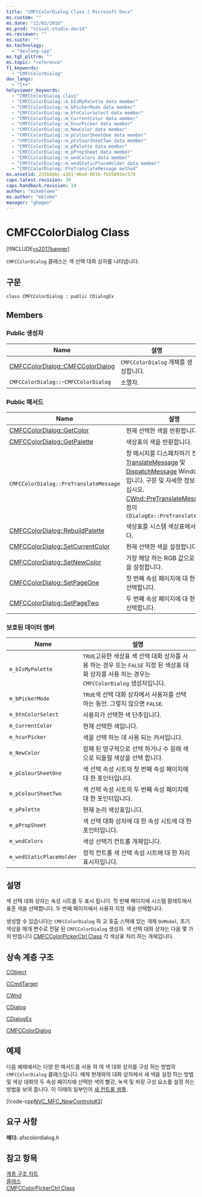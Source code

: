 ```yaml
---
title: "CMFCColorDialog Class | Microsoft Docs"
ms.custom: ""
ms.date: "12/03/2016"
ms.prod: "visual-studio-dev14"
ms.reviewer: ""
ms.suite: ""
ms.technology: 
  - "devlang-cpp"
ms.tgt_pltfrm: ""
ms.topic: "reference"
f1_keywords: 
  - "CMFCColorDialog"
dev_langs: 
  - "C++"
helpviewer_keywords: 
  - "CMFCColorDialog class"
  - "CMFCColorDialog::m_bIsMyPalette data member"
  - "CMFCColorDialog::m_bPickerMode data member"
  - "CMFCColorDialog::m_btnColorSelect data member"
  - "CMFCColorDialog::m_CurrentColor data member"
  - "CMFCColorDialog::m_hcurPicker data member"
  - "CMFCColorDialog::m_NewColor data member"
  - "CMFCColorDialog::m_pColourSheetOne data member"
  - "CMFCColorDialog::m_pColourSheetTwo data member"
  - "CMFCColorDialog::m_pPalette data member"
  - "CMFCColorDialog::m_pPropSheet data member"
  - "CMFCColorDialog::m_wndColors data member"
  - "CMFCColorDialog::m_wndStaticPlaceHolder data member"
  - "CMFCColorDialog::PreTranslateMessage method"
ms.assetid: 235bbbbc-a3b1-46e0-801b-fb55093ec579
caps.latest.revision: 30
caps.handback.revision: 18
author: "mikeblome"
ms.author: "mblome"
manager: "ghogen"
---
```

# CMFCColorDialog Class
[!INCLUDE[vs2017banner](../../assembler/inline/includes/vs2017banner.md)]

`CMFCColorDialog` 클래스는 색 선택 대화 상자를 나타냅니다.  
  
## 구문  
  
```  
class CMFCColorDialog : public CDialogEx  
```  
  
## Members  
  
### Public 생성자  
  
|Name|설명|  
|----------|--------|  
|[CMFCColorDialog::CMFCColorDialog](../Topic/CMFCColorDialog::CMFCColorDialog.md)|`CMFCColorDialog` 개체를 생성합니다.|  
|`CMFCColorDialog::~CMFCColorDialog`|소멸자.|  
  
### Public 메서드  
  
|Name|설명|  
|----------|--------|  
|[CMFCColorDialog::GetColor](../Topic/CMFCColorDialog::GetColor.md)|현재 선택한 색을 반환합니다.|  
|[CMFCColorDialog::GetPalette](../Topic/CMFCColorDialog::GetPalette.md)|색상표의 색을 반환합니다.|  
|`CMFCColorDialog::PreTranslateMessage`|창 메시지를 디스패치하기 전에 변환의  [TranslateMessage](http://msdn.microsoft.com/library/windows/desktop/ms644955) 및  [DispatchMessage](http://msdn.microsoft.com/library/windows/desktop/ms644934) Windows 기능입니다.  구문 및 자세한 정보를 참조 하십시오. [CWnd::PreTranslateMessage](../Topic/CWnd::PreTranslateMessage.md).  \(재정의 `CDialogEx::PreTranslateMessage`.\)|  
|[CMFCColorDialog::RebuildPalette](../Topic/CMFCColorDialog::RebuildPalette.md)|색상표를 시스템 색상표에서 파생 됩니다.|  
|[CMFCColorDialog::SetCurrentColor](../Topic/CMFCColorDialog::SetCurrentColor.md)|현재 선택한 색을 설정합니다.|  
|[CMFCColorDialog::SetNewColor](../Topic/CMFCColorDialog::SetNewColor.md)|가장 해당 하는 RGB 값으로 지정 된 색을 설정합니다.|  
|[CMFCColorDialog::SetPageOne](../Topic/CMFCColorDialog::SetPageOne.md)|첫 번째 속성 페이지에 대 한 RGB 값을 선택합니다.|  
|[CMFCColorDialog::SetPageTwo](../Topic/CMFCColorDialog::SetPageTwo.md)|두 번째 속성 페이지에 대 한 RGB 값을 선택합니다.|  
  
### 보호된 데이터 멤버  
  
|Name|설명|  
|----------|--------|  
|`m_bIsMyPalette`|`TRUE`고유한 색상표 색 선택 대화 상자를 사용 하는 경우 또는 `FALSE` 지정 된 색상표 대화 상자를 사용 하는 경우는 `CMFCColorDialog` 생성자입니다.|  
|`m_bPickerMode`|`TRUE`색 선택 대화 상자에서 사용자를 선택 하는 동안. 그렇지 않으면 `FALSE`.|  
|`m_btnColorSelect`|사용자가 선택한 색 단추입니다.|  
|`m_CurrentColor`|현재 선택한 색입니다.|  
|`m_hcurPicker`|색을 선택 하는 데 사용 되는 커서입니다.|  
|`m_NewColor`|잠재 된 영구적으로 선택 하거나 수 원래 색으로 되돌릴 색상을 선택 합니다.|  
|`m_pColourSheetOne`|색 선택 속성 시트의 첫 번째 속성 페이지에 대 한 포인터입니다.|  
|`m_pColourSheetTwo`|색 선택 속성 시트의 두 번째 속성 페이지에 대 한 포인터입니다.|  
|`m_pPalette`|현재 논리 색상표입니다.|  
|`m_pPropSheet`|색 선택 대화 상자에 대 한 속성 시트에 대 한 포인터입니다.|  
|`m_wndColors`|색상 선택기 컨트롤 개체입니다.|  
|`m_wndStaticPlaceHolder`|정적 컨트롤 색 선택 속성 시트에 대 한 자리 표시자입니다.|  
  
## 설명  
 색 선택 대화 상자는 속성 시트를 두 표시 됩니다.  첫 번째 페이지에 시스템 팔레트에서 표준 색을 선택합니다. 두 번째 페이지에서 사용자 지정 색을 선택합니다.  
  
 생성할 수 있습니다는 `CMFCColorDialog` 하 고 호출 스택에 있는 개체 `DoModal`, 초기 색상을 매개 변수로 전달 된 `CMFCColorDialog` 생성자.  색 선택 대화 상자는 다음 몇 가지 만듭니다 [CMFCColorPickerCtrl Class](../../mfc/reference/cmfccolorpickerctrl-class.md) 각 색상표 처리 하는 개체입니다.  
  
## 상속 계층 구조  
 [CObject](../../mfc/reference/cobject-class.md)  
  
 [CCmdTarget](../../mfc/reference/ccmdtarget-class.md)  
  
 [CWnd](../../mfc/reference/cwnd-class.md)  
  
 [CDialog](../../mfc/reference/cdialog-class.md)  
  
 [CDialogEx](../../mfc/reference/cdialogex-class.md)  
  
 [CMFCColorDialog](../../mfc/reference/cmfccolordialog-class.md)  
  
## 예제  
 다음 예제에서는 다양 한 메서드를 사용 하 여 색 대화 상자를 구성 하는 방법의 `CMFCColorDialog` 클래스입니다.  예제 현재와의 대화 상자에서 새 색을 설정 하는 방법 및 색상 대화의 두 속성 페이지에 선택한 색의 빨강, 녹색 및 파랑 구성 요소를 설정 하는 방법을 보여 줍니다.  이 이때의 일부인의  [새 컨트롤 샘플](../../top/visual-cpp-samples.md).  
  
 [!code-cpp[NVC_MFC_NewControls#3](../../mfc/reference/codesnippet/CPP/cmfccolordialog-class_1.cpp)]  
  
## 요구 사항  
 **헤더:** afxcolordialog.h  
  
## 참고 항목  
 [계층 구조 차트](../../mfc/hierarchy-chart.md)   
 [클래스](../../mfc/reference/mfc-classes.md)   
 [CMFCColorPickerCtrl Class](../../mfc/reference/cmfccolorpickerctrl-class.md)